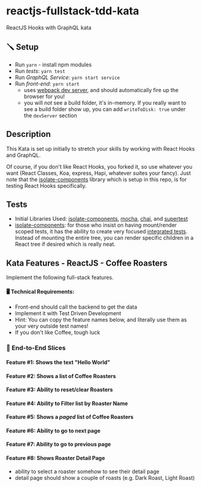 # reactjs-fullstack-tdd-kata
ReactJS Hooks with GraphQL kata

## 🪛 Setup
- Run `yarn` - install npm modules
- Run *tests*: `yarn test`
- Run *GraphQL Service*: `yarn start service`
- Run *front-end*: `yarn start` 
    - uses [webpack dev server](https://webpack.js.org/configuration/dev-server), and should automatically fire up the browser for you!
    - you will _not_ see a build folder, it's in-memory.  If you really want to see a build folder show up, you can add `writeToDisk: true` under the `devServer` section
    
## Description
This Kata is set up initially to stretch your skills by working with React Hooks and GraphQL.

Of course, if you don't like React Hooks, you forked it, so use whatever you want (React Classes, Koa, express, Hapi, whatever suites your fancy).  Just note that the [isolate-components](https://github.com/davidmfoley/isolate-components) library which is setup in this repo, is for testing React Hooks specifically.

## Tests

- Initial Libraries Used: [isolate-components](https://www.npmjs.com/package/isolate-components), [mocha](https://mochajs.org), [chai](https://www.chaijs.com), and [supertest](https://github.com/visionmedia/supertest)
- [isolate-components](https://www.npmjs.com/package/isolate-components): for those who insist on having mount/render scoped tests, it has the ability to create very focused [integrated tests](https://vimeo.com/80533536).  Instead of mounting the entire tree, you can render specific children in a React tree if desired which is really neat.

## Kata Features - ReactJS - Coffee Roasters
Implement the following full-stack features.

#### 🖥 Technical Requirements:
- Front-end should call the backend to get the data
- Implement it with Test Driven Development
- Hint: You can copy the feature names below, and literally use them as your very outside test names!
- If you don't like Coffee, tough luck

### 📜 End-to-End Slices
#### Feature #1: Shows the text "Hello World"
#### Feature #2: Shows a list of Coffee Roasters
#### Feature #3: Ability to reset/clear Roasters
#### Feature #4: Ability to Filter list by Roaster Name
#### Feature #5: Shows a *paged* list of Coffee Roasters
#### Feature #6: Ability to go to next page
#### Feature #7: Ability to go to previous page
#### Feature #8: Shows Roaster Detail Page
- ability to select a roaster somehow to see their detail page
- detail page should show a couple of roasts (e.g. Dark Roast, Light Roast)
